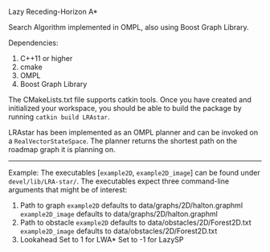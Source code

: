 Lazy Receding-Horizon A*

Search Algorithm implemented in OMPL, also using Boost Graph Library.

Dependencies:
1. C++11 or higher
2. cmake
3. OMPL
4. Boost Graph Library

The CMakeLists.txt file supports catkin tools. Once you have created and initialized your workspace, 
you should be able to build the package by running `catkin build LRAstar`.

LRAstar has been implemented as an OMPL planner and can be invoked on a `RealVectorStateSpace`.
The planner returns the shortest path on the roadmap graph it is planning on.

------

Example:
The executables [`example2D`, `example2D_image`] can be found under `devel/lib/LRA-star/`.
The executables expect three command-line arguments that might be of interest:
1. Path to graph 
	`example2D` defaults to data/graphs/2D/halton.graphml
	`example2D_image` defaults to data/graphs/2D/halton.graphml
2. Path to obstacle
	`example2D` defaults to data/obstacles/2D/Forest2D.txt
	`example2D_image` defaults to data/obstacles/2D/Forest2D.txt
3. Lookahead
	Set to 1 for LWA*
	Set to -1 for LazySP